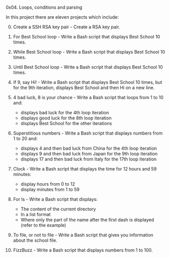 0x04. Loops, conditions and parsing

In this project there are eleven projects which include:

0. Create a SSH RSA key pair - Create a RSA key pair.

1. For Best School loop - Write a Bash script that displays Best School 10 times.

2. While Best School loop - Write a Bash script that displays Best School 10 times.

3. Until Best School loop - Write a Bash script that displays Best School 10 times.

4. If 9, say Hi! - Write a Bash script that displays Best School 10 times, but for the 9th iteration, displays Best School and then Hi on a new line.

5. 4 bad luck, 8 is your chance - Write a Bash script that loops from 1 to 10 and:
	* displays bad luck for the 4th loop iteration
	* displays good luck for the 8th loop iteration
	* displays Best School for the other iterations

6. Superstitious numbers - Write a Bash script that displays numbers from 1 to 20 and:
	* displays 4 and then bad luck from China for the 4th loop iteration
	* displays 9 and then bad luck from Japan for the 9th loop iteration
	* displays 17 and then bad luck from Italy for the 17th loop iteration

7. Clock - Write a Bash script that displays the time for 12 hours and 59 minutes:
	* display hours from 0 to 12
	* display minutes from 1 to 59

8. For ls - Write a Bash script that displays:
	* The content of the current directory
	* In a list format
	* Where only the part of the name after the first dash is displayed (refer to the example)

9. To file, or not to file - Write a Bash script that gives you information about the school file.

10. FizzBuzz - Write a Bash script that displays numbers from 1 to 100. 
